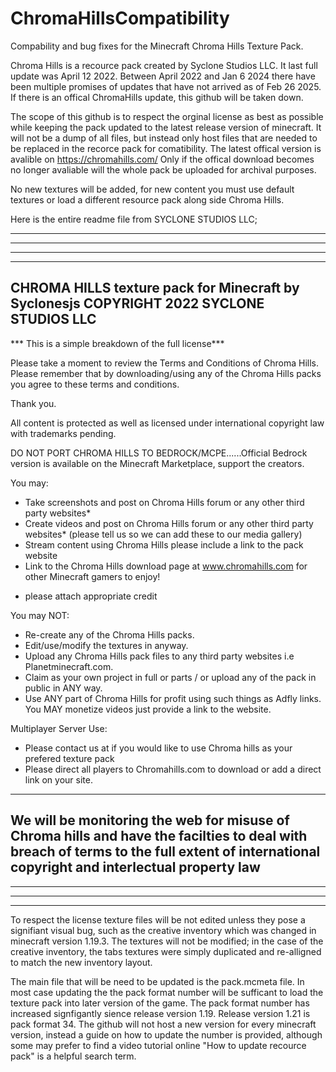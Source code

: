 # ChromaHillsCompatibility
Compability and bug fixes for the Minecraft Chroma Hills Texture Pack.

Chroma Hills is a recource pack created by Syclone Studios LLC. It last full update was April 12 2022.
Between April 2022 and Jan 6 2024 there have been multiple promises of updates that have not arrived as of Feb 26 2025. If there is an offical ChromaHills update, this github will be taken down.

The scope of this github is to respect the orginal license as best as possible while keeping the pack updated to the latest release version of minecraft. It will not be a dump of all files, but instead only host files that are needed to be replaced in the recorce pack for comatibility. The latest offical version is avalible on https://chromahills.com/ 
Only if the offical download becomes no longer avaliable will the whole pack be uploaded for archival purposes.

No new textures will be added, for new content you must use default textures or load a different resource pack along side Chroma Hills.

Here is the entire readme file from SYCLONE STUDIOS LLC;
************************************************************************************************************************************************************************************
************************************************************************************************************************************************************************************
************************************************************************************************************************************************************************************
-----------------------------------------------------
CHROMA HILLS texture pack for Minecraft by Syclonesjs
COPYRIGHT 2022 SYCLONE STUDIOS LLC
-----------------------------------------------------

*** This is a simple breakdown of the full license***

Please take a moment to review the Terms and Conditions of Chroma Hills. Please remember that by downloading/using any of the Chroma Hills packs you agree to these terms and conditions.

Thank you.

All content is protected as well as licensed under international copyright law with trademarks pending.

DO NOT PORT CHROMA HILLS TO BEDROCK/MCPE......Official Bedrock version is available on the Minecraft Marketplace, support the creators. 


You may:


- Take screenshots and post on Chroma Hills forum or any other third party websites*
- Create videos and post on Chroma Hills forum or any other third party websites* (please tell us so we can add these to our media gallery)
- Stream content using Chroma Hills please include a link to the pack website
- Link to the Chroma Hills download page at www.chromahills.com for other Minecraft gamers to enjoy!

* please attach appropriate credit 


You may NOT:


- Re-create any of the Chroma Hills packs.
- Edit/use/modify the textures in anyway.
- Upload any Chroma Hills pack files to any third party websites i.e Planetminecraft.com.
- Claim as your own project in full or parts / or upload any of the pack in public in ANY way.
- Use ANY part of Chroma Hills for profit using such things as Adfly links. You MAY monetize videos just provide a link to the website.


Multiplayer Server Use:


- Please contact us at if you would like to use Chroma hills as your prefered texture pack
- Please direct all players to Chromahills.com to download or add a direct link on your site. 

----------------------------------------------------------------------------------------------------------------------------------
We will be monitoring the web for misuse of Chroma hills and have the facilties to deal with breach of terms to the full extent of international copyright and interlectual property law
----------------------------------------------------------------------------------------------------------------------------------

************************************************************************************************************************************************************************************
************************************************************************************************************************************************************************************
************************************************************************************************************************************************************************************


To respect the license texture files will be not edited unless they pose a signifiant visual bug, such as the creative inventory which was changed in minecraft version 1.19.3.
The textures will not be modified; in the case of the creative inventory, the tabs textures were simply duplicated and re-alligned to match the new inventory layout.

The main file that will be need to be updated is the pack.mcmeta file. In most case updating the the pack format number will be sufficant to load the texture pack into later version of the game. The pack format number has increased signfigantly sience release version 1.19. Release version 1.21 is pack format 34. The github will not host a new version for every minecraft version, instead a guide on how to update the number is provided, although some may prefer to find a video tutorial online "How to update recource pack" is a helpful search term.
